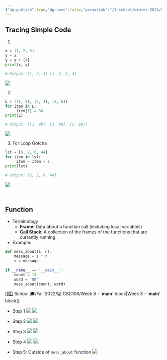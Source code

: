 ```yaml
---
{"dg-publish":true,"dg-home":false,"permalink":"/1-school/winter-2023/csc-148/lecture-notes/week-1-python-recap/","dgPassFrontmatter":true}
---
```



## Tracing Simple Code
1. 
```python
x = [1, 2, 3]
y = x
y = y + [4]
print(x, y)

# Output: [1, 2, 3] [1, 2, 3, 4]
```

![](https://i.imgur.com/BPA4Swb.png)


2. 
```python
L = [[1, 2], [3, 4], [5, 6]]
for item in L:
	 item[1] = 88
print(L)

# Output: [[1, 88], [3, 88], [5, 88]]
```

![](https://i.imgur.com/Td0tVxA.png)


3. For Loop Gotcha
```python
lst = [6, 2, 0, 44]
for item in lst:
	 item = item + 1
print(lst)

# Output: [6, 2, 0, 44]
```

![](https://i.imgur.com/bHFQIhu.png)



&nbsp;


## Function
- Terminology
	- **Frame**: Data about a function call (including local variables)
	- **Call Stack**: A collection of the frames of the functions that are currently running.
- Example: 
```python
def mess_about(s, n):
    message = s * n 
    s = message
	
if __name__ == '__main__':
    count = 13
    word = 'OK' 
    mess_about(count, word)
```
[[1️⃣ School 🎓/Fall 2022/💻 CSC108/Week 8 -  '__main__' block\|Week 8 -  '__main__' block]]

- Step 1
![](https://i.imgur.com/WzVkH8g.png)
![](https://i.imgur.com/5UVZa4J.png)

- Step 2
![](https://i.imgur.com/ExXg2r7.png)
![](https://i.imgur.com/LUUd5dw.png)


- Step 3
![](https://i.imgur.com/A2kzHbN.png)
![](https://i.imgur.com/dARonFp.png)

- Step 4
![](https://i.imgur.com/9gxkWpS.png)
![](https://i.imgur.com/9bUeG1D.png)



- Step 5: Outside of `mess_about` function
![](https://i.imgur.com/jRQTL4M.png)


